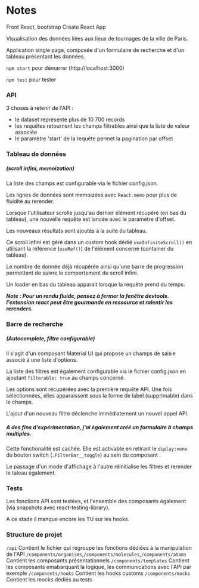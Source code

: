 # Notes

Front React, bootstrap Create React App

Visualisation des données liées aux lieux de tournages de la ville de Paris.

Application single page, composée d'un formulaire de recherche et d'un tableau présentant les données.

`npm start` pour démarrer (http://localhost:3000)

`npm test` pour tester

### API

3 choses à retenir de l'API :

- le dataset représente plus de 10 700 records
- les requêtes retournent les champs filtrables ainsi que la liste de valeur associée
- le paramètre 'start' de la requête permet la pagination par offset

### Tableau de données

##### (scroll infini, memoization)

La liste des champs est configurable via le fichier config.json.

Les lignes de données sont memoizées avec `React.memo` pour plus de fluidité au rerender.

Lorsque l'utilisateur scrolle jusqu'au dernier élément récupéré (en bas du tableau), une nouvelle requête est lancée avec le paramètre d'offset.

Les nouveaux résultats sont ajoutés à la suite du tableau.

Ce scroll infini est géré dans un custom hook dédié `useInfiniteScroll()` en utilisant la référence (`useRef()`) de l'élément concerné (container du tableau).

Le nombre de donnée déjà récupérée ainsi qu'une barre de progression permettent de suivre le comportement du scroll infini.

Un loader en bas du tableau apparait lorsque la requête prend du temps.

**_Note : Pour un rendu fluide, pensez à fermer la fenêtre devtools. l'extension react peut être gourmande en ressource et ralentir les rerenders._**

### Barre de recherche

##### (Autocomplete, filtre configurable)

Il s'agit d'un composant Material UI <Autocomplete/> qui propose un champs de saisie associé à une liste d'options.

La liste des filtres est également configurable via le fichier config.json en ajoutant `filterable: true` au champs concerné.

Les options sont récupérées avec la première requête API. Une fois sélectionnées, elles apparaissent sous la forme de label (supprimable) dans le champs.

L'ajout d'un nouveau filtre déclenche immédiatement un nouvel appel API.

##### A des fins d'expérimentation, j'ai également créé un formulaire à champs multiples.

Cette fonctionalité est cachée. Elle est activable en retirant le `diplay:none` du bouton switch (`.FilterBar__toggle`) au sein du composant <FilterBar />. 

Le passage d'un mode d'affichage à l'autre réinitialise les filtres et rerender le taleau également.

### Tests

Les fonctions API sont testées, et l'ensemble des composants également (via snapshots avec react-testing-library).

A ce stade il manque encore les TU sur les hooks.

### Structure de projet

`/api`
Contient le fichier qui regroupe les fonctions dédiées à la manipulation de l'API
`/components/organisms`,`/components/molecules`,`/components/atoms`
Contient les composants présentationnels
`/components/templates`
Contient les composants emabarquant la logique, les communications avec l'API par exemple
`/components/hooks`
Contient les hooks customs
`/components/mocks`
Contient les mocks dédiés au tests
